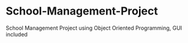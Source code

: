 # School-Management-Project
School Management Project using Object Oriented Programming, GUI included

